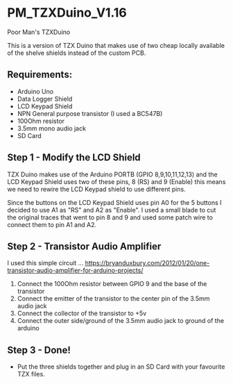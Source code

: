 # PM_TZXDuino_V1.16
Poor Man's TZXDuino

This is a version of TZX Duino that makes use of two cheap locally available of the shelve shields instead of the custom PCB.

## Requirements:
* Arduino Uno
* Data Logger Shield
* LCD Keypad Shield
* NPN General purpose transistor (I used a BC547B)
* 100Ohm resistor
* 3.5mm mono audio jack
* SD Card

## Step 1 - Modify the LCD Shield
TZX Duino makes use of the Arduino PORTB (GPIO 8,9,10,11,12,13) and the LCD Keypad Shield uses two of these pins, 8 (RS) and 9 (Enable) this means we need to rewire the LCD Keypad shield to use different pins.

Since the buttons on the LCD Keypad Shield uses pin A0 for the 5 buttons I decided to use A1 as "RS" and A2 as "Enable".
I used a small blade to cut the original traces that went to pin 8 and 9 and used some patch wire to connect them to pin A1 and A2.


## Step 2 - Transistor Audio Amplifier
I used this simple circuit ... https://bryanduxbury.com/2012/01/20/one-transistor-audio-amplifier-for-arduino-projects/
1. Connect the 100Ohm resistor between GPIO 9 and the base of the transistor
2. Connect the emitter of the transistor to the center pin of the 3.5mm audio jack
3. Connect the collector of the transistor to +5v
4. Connect the outer side/ground of the 3.5mm audio jack to ground of the arduino

## Step 3 - Done!
* Put the three shields together and plug in an SD Card with your favourite TZX files.






